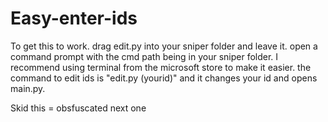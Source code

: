 # Easy-enter-ids
To get this to work. drag edit.py into your sniper folder and leave it.
open a command prompt with the cmd path being in your sniper folder. I recommend using terminal from the microsoft store to make it easier.
the command to edit ids is "edit.py (yourid)" and it changes your id and opens main.py. 


Skid this = obsfuscated next one
